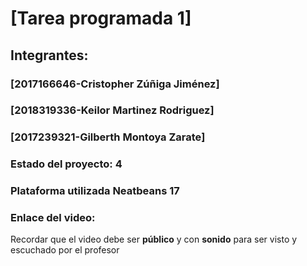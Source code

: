 # [Tarea programada 1]
## Integrantes:
### [2017166646-Cristopher Zúñiga Jiménez]
### [2018319336-Keilor Martinez Rodriguez]
### [2017239321-Gilberth Montoya Zarate]

### Estado del proyecto: 4
### Plataforma utilizada Neatbeans 17
### Enlace del video: 
Recordar que el video debe ser **público** y con **sonido** para ser visto y escuchado por el profesor

